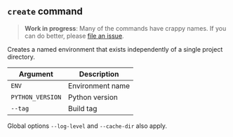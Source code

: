 ## `create` command

> **Work in progress**: Many of the commands have crappy names.
> If you can do better, please [file an issue][issues].

Creates a named environment that exists independently of a single
project directory.

| Argument         | Description      |
| ---------------- | ---------------- |
| `ENV`            | Environment name |
| `PYTHON_VERSION` | Python version   |
| `--tag`          | Build tag        |

Global options `--log-level` and `--cache-dir` also apply.

[issues]: https://github.com/rcook/isopy/issues
